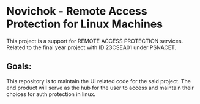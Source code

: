# Novichok - Remote Access Protection for Linux Machines
This project is a support for REMOTE ACCESS PROTECTION services. Related to the final year project with ID 23CSEA01 under PSNACET.
## Goals:
This repository is to maintain the UI related code for the said project. The end product will serve as the hub for the user to access and maintain their choices for auth protection in linux.
